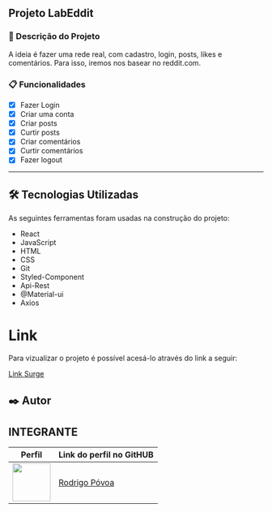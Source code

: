 ## Projeto LabEddit

### 🚀 Descrição do Projeto

 A ideia é fazer uma rede real, com cadastro, login, posts, likes e comentários. Para isso, iremos nos basear no reddit.com. 

### 📋 Funcionalidades
- [x] Fazer Login
- [x] Criar uma conta
- [x] Criar posts 
- [x] Curtir posts
- [x] Criar comentários
- [x] Curtir comentários
- [x] Fazer logout
---

## 🛠️ Tecnologias Utilizadas

As seguintes ferramentas foram usadas na construção do projeto:

- React
- JavaScript
- HTML
- CSS
- Git
- Styled-Component
- Api-Rest
- @Material-ui
- Axios

# Link 
Para vizualizar o projeto é possível acesá-lo através do link a seguir:

<a href="https://oceanic-dirt.surge.sh/" target="_blank">Link Surge</a>

## ✒️ Autor

## INTEGRANTE
Perfil      | Link do perfil no GitHUB
--------- | ------
[<img src="https://avatars.githubusercontent.com/jrpovoa" width="75px;"/>](https://github.com/desenvolvedor1) |  [ Rodrigo Póvoa ](https://github.com/jrpovoa)
